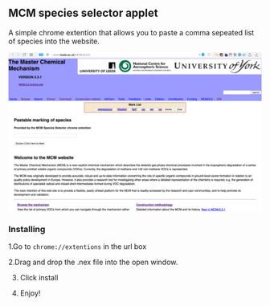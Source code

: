 ## MCM species selector applet 
A simple chrome extention that allows you to paste a comma sepeated list of species into the website.

<img src='Screen Shot 2017-08-05 at 22.46.16.png' />

### Installing
1.Go to `chrome://extentions` in the url box

2.Drag and drop the .nex file into the open window. 

3. Click install 

4. Enjoy!

